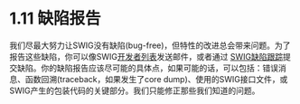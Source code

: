 # 1.11 缺陷报告

我们尽最大努力让SWIG没有缺陷(bug-free)，但特性的改进总会带来问题。为了报告这些缺陷，你可以像SWIG[开发者列表](http://www.swig.org/mail.html)发送邮件，或者通过 [SWIG缺陷跟踪](http://www.swig.org/bugs.html)提交缺陷。你的缺陷报告应该尽可能的具体点，如果可能的话，可以包括：错误消息、函数回溯(traceback，如果发生了core dump)、使用的SWIG接口文件，或SWIG产生的包装代码的关键部分。我们只能修正那些我们知道的问题。